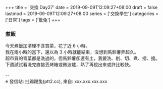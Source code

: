 +++
title = '交換 Day27'
date = 2019-09-09T12:09:27+08:00
draft = false
lastmod = 2019-09-09T12:09:27+08:00
series = ['交換學生']
categories = ['日常']
tags = ['批兔']
+++
### 煮飯
今天煮飯加清理不含買菜，花了近 6 小時。<br>
我在兩小時的當下，還以為 3 小時就能結束，沒想到馬鈴薯弄超久。<br>
超市買的青菜都是洗過的，但馬鈴薯卻還有土，我要洗、削、切、煮、撈、搗。<br>
下週試試看洗完直接丟烤箱或微波爐，熟了再挖出來或許比較快。<br>
<br>
--<br>
※ 發信站: 批踢踢兔(ptt2.cc), 來自: xxx.xxx.xxx.xxx<br>
